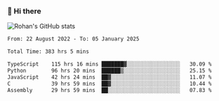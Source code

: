 ### 👋 Hi there 

<!--
**rohznmdev/rohznmdev** is a ✨ _special_ ✨ repository because its `README.md` (this file) appears on your GitHub profile.

Here are some ideas to get you started:

- 🔭 I’m currently working on ...
- 🌱 I’m currently learning Ruby and Ruby on Rails
- 👯 I’m looking to collaborate on ...
- 🤔 I’m looking for help with ...
- 💬 Ask me about ...
- 📫 How to reach me: ...
- 😄 Pronouns: ...
- ⚡ Fun fact: ...
-->
![Rohan's GitHub stats](https://github-readme-stats.vercel.app/api?username=rohznmdev&theme=dark&show_icons=true)

<!--START_SECTION:waka-->

```txt
From: 22 August 2022 - To: 05 January 2025

Total Time: 383 hrs 5 mins

TypeScript    115 hrs 16 mins ███████▓░░░░░░░░░░░░░░░░░   30.09 %
Python        96 hrs 20 mins  ██████▒░░░░░░░░░░░░░░░░░░   25.15 %
JavaScript    42 hrs 24 mins  ██▓░░░░░░░░░░░░░░░░░░░░░░   11.07 %
C             39 hrs 59 mins  ██▓░░░░░░░░░░░░░░░░░░░░░░   10.44 %
Assembly      29 hrs 59 mins  ██░░░░░░░░░░░░░░░░░░░░░░░   07.83 %
```

<!--END_SECTION:waka-->
